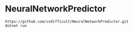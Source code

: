 # NeuralNetworkPredictor 
```
https://github.com/vsdifficult/NeuralNetworkPredictor.git
dotnet run
```

